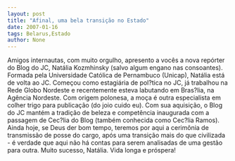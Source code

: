 ```yaml
---
layout: post
title: "Afinal, uma bela transição no Estado"
date: 2007-01-16
tags: Belarus,Estado
author: None
---
```

Amigos internautas, com muito orgulho, apresento a vocês a nova repórter do Blog do JC, Natália Kozmhinsky (salvo algum engano nas consoantes).
Formada pela Universidade Católica de Pernambuco (Unicap), Natália está de volta ao JC. Começou como estagiária de pol?tica no JC, já trabalhou na Rede Globo Nordeste e recentemente esteva labutando em Bras?lia, na Agência Nordeste.
Com origem polonesa, a moça é outra especialista em colher trigo para publicação (do joio cuido eu).
Com sua aquisição, o Blog do JC mantém a tradição de beleza e competência inaugurada com a passagem de Cec?lia do Blog (também conhecida como Cec?lia Ramos).
Ainda hoje, se Deus der bom tempo, teremos por aqui a cerimônia de transmissão de posse do cargo, após uma transição mais do que civilizada - é verdade que aqui não há contas para serem analisadas de uma gestão para outra.
Muito sucesso, Natália. 
Vida longa e próspera! 